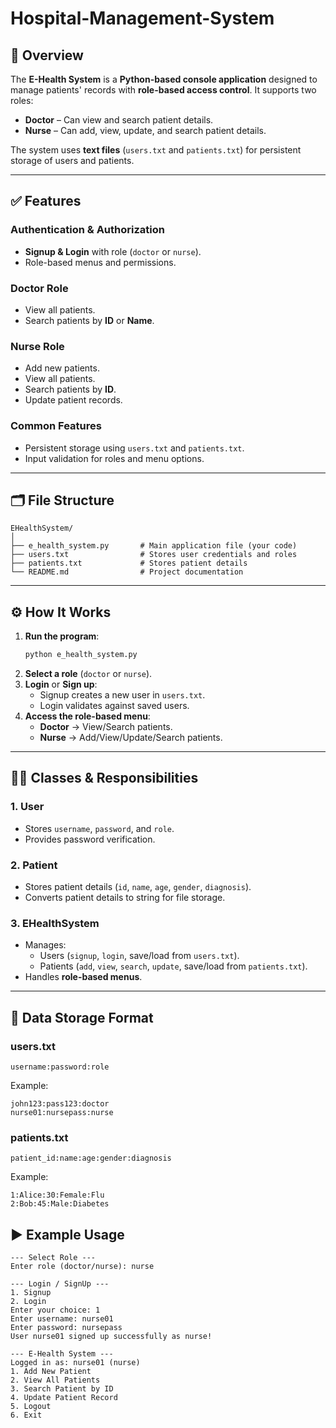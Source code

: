 # Hospital-Management-System



## 📌 Overview
The **E-Health System** is a **Python-based console application** designed to manage patients' records with **role-based access control**. It supports two roles:
- **Doctor** – Can view and search patient details.
- **Nurse** – Can add, view, update, and search patient details.

The system uses **text files** (`users.txt` and `patients.txt`) for persistent storage of users and patients.

---

## ✅ Features
### **Authentication & Authorization**
- **Signup & Login** with role (`doctor` or `nurse`).
- Role-based menus and permissions.

### **Doctor Role**
- View all patients.
- Search patients by **ID** or **Name**.

### **Nurse Role**
- Add new patients.
- View all patients.
- Search patients by **ID**.
- Update patient records.

### **Common Features**
- Persistent storage using `users.txt` and `patients.txt`.
- Input validation for roles and menu options.

---

## 🗂️ File Structure
```
EHealthSystem/
│
├── e_health_system.py       # Main application file (your code)
├── users.txt                # Stores user credentials and roles
├── patients.txt             # Stores patient details
└── README.md                # Project documentation
```

---

## ⚙️ How It Works
1. **Run the program**:
   ```bash
   python e_health_system.py
   ```
2. **Select a role** (`doctor` or `nurse`).
3. **Login** or **Sign up**:
   - Signup creates a new user in `users.txt`.
   - Login validates against saved users.
4. **Access the role-based menu**:
   - **Doctor** → View/Search patients.
   - **Nurse** → Add/View/Update/Search patients.

---

## 🧑‍💻 Classes & Responsibilities
### **1. User**
- Stores `username`, `password`, and `role`.
- Provides password verification.

### **2. Patient**
- Stores patient details (`id`, `name`, `age`, `gender`, `diagnosis`).
- Converts patient details to string for file storage.

### **3. EHealthSystem**
- Manages:
  - Users (`signup`, `login`, save/load from `users.txt`).
  - Patients (`add`, `view`, `search`, `update`, save/load from `patients.txt`).
- Handles **role-based menus**.

---

## 📂 Data Storage Format
### **users.txt**
```
username:password:role
```
Example:
```
john123:pass123:doctor
nurse01:nursepass:nurse
```

### **patients.txt**
```
patient_id:name:age:gender:diagnosis
```
Example:
```
1:Alice:30:Female:Flu
2:Bob:45:Male:Diabetes
```

## ▶️ Example Usage
```
--- Select Role ---
Enter role (doctor/nurse): nurse

--- Login / SignUp ---
1. Signup
2. Login
Enter your choice: 1
Enter username: nurse01
Enter password: nursepass
User nurse01 signed up successfully as nurse!

--- E-Health System ---
Logged in as: nurse01 (nurse)
1. Add New Patient
2. View All Patients
3. Search Patient by ID
4. Update Patient Record
5. Logout
6. Exit
```
